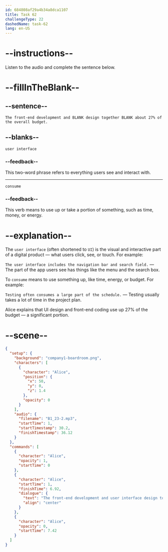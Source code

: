```yaml
---
id: 684808af29a4b34a8dca1107
title: Task 62
challengeType: 22
dashedName: task-62
lang: en-US
---
```


<!-- (audio) Alice: The front-end development and user interface design together consume about 27% of the overall budget. -->

# --instructions--

Listen to the audio and complete the sentence below.

# --fillInTheBlank--

## --sentence--

`The front-end development and BLANK design together BLANK about 27% of the overall budget.`

## --blanks--

`user interface`

### --feedback--

This two-word phrase refers to everything users see and interact with.

---

`consume`

### --feedback--

This verb means to use up or take a portion of something, such as time, money, or energy.

# --explanation--

The `user interface` (often shortened to `UI`) is the visual and interactive part of a digital product — what users click, see, or touch. For example:

`The user interface includes the navigation bar and search field.` — The part of the app users see has things like the menu and the search box.

To `consume` means to use something up, like time, energy, or budget. For example:

`Testing often consumes a large part of the schedule.` — Testing usually takes a lot of time in the project plan.

Alice explains that UI design and front-end coding use up 27% of the budget — a significant portion.

# --scene--

```json
{
  "setup": {
    "background": "company1-boardroom.png",
    "characters": [
      {
        "character": "Alice",
        "position": {
          "x": 50,
          "y": 0,
          "z": 1.4
        },
        "opacity": 0
      }
    ],
    "audio": {
      "filename": "B1_23-2.mp3",
      "startTime": 1,
      "startTimestamp": 30.2,
      "finishTimestamp": 36.12
    }
  },
  "commands": [
    {
      "character": "Alice",
      "opacity": 1,
      "startTime": 0
    },
    {
      "character": "Alice",
      "startTime": 1,
      "finishTime": 6.92,
      "dialogue": {
        "text": "The front-end development and user interface design together consume about 27% of the overall budget.",
        "align": "center"
      }
    },
    {
      "character": "Alice",
      "opacity": 0,
      "startTime": 7.42
    }
  ]
}
```
